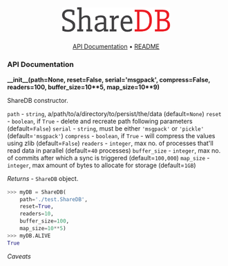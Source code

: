 ﻿<h1 align="center">
	<a href="https://github.com/ayaanhossain/ShareDB/">
		<img src="./logo/logo.svg"  alt="ShareDB" width="250"/>
    </a>
</h1>

<p align="center">
  <a href="#api-documentation">API Documentation</a> •
  <a href="../README.md">README</a>
</p>

### API Documentation
**\_\_init__(path=None, reset=False, serial='msgpack', compress=False, readers=100, buffer_size=10\*\*5, map_size=10\*\*9)**

ShareDB constructor.

`path` - `string`, a/path/to/a/directory/to/persist/the/data (default=`None`)
`reset` - `boolean`, if `True` - delete and recreate path following parameters (default=`False`)
`serial` - `string`, must be either `'msgpack'` or `'pickle'` (default=`'msgpack'`)
`compress` - `boolean`, if `True` - will compress the values using zlib (default=`False`)
`readers` - `integer`, max no. of processes that'll read data in parallel (default=`40` processes)
`buffer_size` - `integer`, max no. of commits after which a sync is triggered (default=`100,000`)
`map_size` - `integer`, max amount of bytes to allocate for storage (default=`1GB`)

_Returns_ - `ShareDB` object.
```python
>>> myDB = ShareDB(
	path='./test.ShareDB',
	reset=True,
	readers=10,
	buffer_size=100,
	map_size=10**5)
>>> myDB.ALIVE
True
```

_Caveats_
